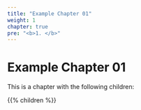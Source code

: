 ```yaml
---
title: "Example Chapter 01"
weight: 1
chapter: true
pre: "<b>1. </b>"
---
```


# Example Chapter 01

This is a chapter with the following children:

{{% children  %}}
